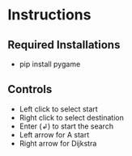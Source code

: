 # Instructions

## Required Installations
* pip install pygame

## Controls
* Left click to select start
* Right click to select destination
* Enter (↲) to start the search
* Left arrow for A start
* Right arrow for Dijkstra
